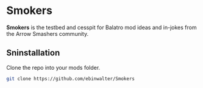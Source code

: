 # Smokers
**Smokers** is the testbed and cesspit for Balatro mod ideas and in-jokes from the Arrow Smashers community.

## Sninstallation
Clone the repo into your mods folder.

```bash
git clone https://github.com/ebinwalter/Smokers
```
